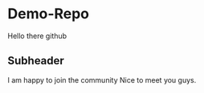 # Demo-Repo
Hello there github

## Subheader


I am happy to join the community
Nice to meet you guys.